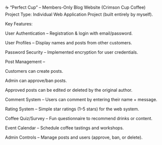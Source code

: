 ☕ “Perfect Cup” – Members-Only Blog Website (Crimson Cup Coffee)
Project Type: Individual Web Application Project (built entirely by myself).

Key Features:

User Authentication – Registration & login with email/password.

User Profiles – Display names and posts from other customers.

Password Security – Implemented encryption for user credentials.

Post Management –

Customers can create posts.

Admin can approve/ban posts.

Approved posts can be edited or deleted by the original author.

Comment System – Users can comment by entering their name + message.

Rating System – Simple star ratings (1–5 stars) for the web system.

Coffee Quiz/Survey – Fun questionnaire to recommend drinks or content.

Event Calendar – Schedule coffee tastings and workshops.

Admin Controls – Manage posts and users (approve, ban, or delete).
